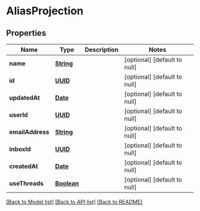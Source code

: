 # AliasProjection
## Properties

Name | Type | Description | Notes
------------ | ------------- | ------------- | -------------
**name** | [**String**](string) |  | [optional] [default to null]
**id** | [**UUID**](UUID) |  | [optional] [default to null]
**updatedAt** | [**Date**](DateTime) |  | [optional] [default to null]
**userId** | [**UUID**](UUID) |  | [optional] [default to null]
**emailAddress** | [**String**](string) |  | [optional] [default to null]
**inboxId** | [**UUID**](UUID) |  | [optional] [default to null]
**createdAt** | [**Date**](DateTime) |  | [optional] [default to null]
**useThreads** | [**Boolean**](boolean) |  | [optional] [default to null]

[[Back to Model list]](../README#documentation-for-models) [[Back to API list]](../README#documentation-for-api-endpoints) [[Back to README]](../README)

